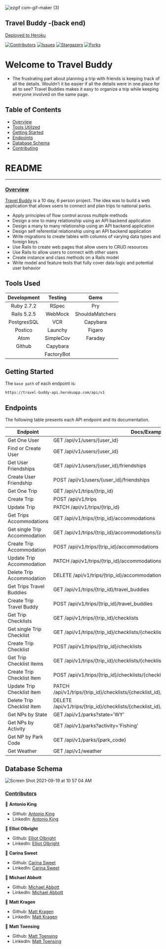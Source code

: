 ![ezgif com-gif-maker (3)](https://user-images.githubusercontent.com/81139173/142697132-dbc9d6ae-70ad-495d-a827-61235788512e.gif)

## Travel Buddy -(back end)

[Deployed to Heroku](https://travel-buddy-api.herokuapp.com/)

[![Contributors][contributors-shield]][contributors-url]
[![Issues][issues-shield]][issues-url]
[![Stargazers][stars-shield]][stars-url]
[![Forks][forks-shield]][forks-url]
# Welcome to Travel Buddy
  - The frustrating part about planning a trip with friends is keeping track of all the details. Wouldn’t it be easier if all the details were in one place for all to see? Travel Buddies makes it easy to organize a trip while keeping everyone involved on the same page.

## Table of Contents

- [Overview](#overview)
- [Tools Utilized](#tools-used)
- [Getting Started](#getting-started)
- [Endpoints](#endpoints)
- [Database Schema](#database-schema)
- [Contributing](#contributors)

# README
------

### <ins>Overview</ins>

[Travel Buddy](https://github.com/antoniojking/travel_buddy_be) is a 10 day, 6 person project. The idea was to build a web application that allows users to connect and plan trips to national parks.

- Apply principles of flow control across multiple methods
- Design a one to many relationship using an API backend application
- Design a many to many relationship using an API backend application
- Design self referential relationship using an API backend application
- Write migrations to create tables with columns of varying data types and foreign keys.
- Use Rails to create web pages that allow users to CRUD resources
- Use Rails to allow users to connect with other users
- Create instance and class methods on a Rails model
- Write model and feature tests that fully cover data logic and potential user behavior


## Tools Used

| Development | Testing       | Gems            |
|   :----:    |    :----:     |    :----:       |
| Ruby 2.7.2  | RSpec         | Pry             |
| Rails 5.2.5 | WebMock       | ShouldaMatchers |
| PostgresSQL | VCR           | Capybara        |
| Postico     | Launchy       | Figaro          |
| Atom        | SimpleCov     | Faraday         |
| Github      | Capybara      |                 |
|             | FactoryBot    |                 |


## Getting Started

The `base path` of each endpoint is:

```
https://travel-buddy-api.herokuapp.com/api/v1
```

## Endpoints

The following table presents each API endpoint and its documentation.

Endpoint | Docs/Example
---------|-------------
Get One User | GET /api/v1/users/{user_id}
Find or Create User | GET /api/v1/users/{user_id}
Get User Friendships | GET /api/v1/users/{user_id}/friendships
Create User Friendship | POST /api/v1/users/{user_id}/friendships
Get One Trip | GET /api/v1/trips/{trip_id}
Create Trip | POST /api/v1/trips
Update Trip | PATCH /api/v1/trips/{trip_id}
Get Trips Accommodations | GET /api/v1/trips/{trip_id}/accommodations
Get single Trip Accommodation | GET /api/v1/trips/{trip_id}/accommodations/{accommodation_id}
Create Trip Accommodation | POST /api/v1/trips/{trip_id}/accommodations
Update Trip Accommodation | PATCH /api/v1/trips/{trip_id}/accommodations/{accommodation_id}
Delete Trip Accommodation | DELETE /api/v1/trips/{trip_id}/accommodations/{accommodation_id}
Get Trips Travel Buddies | GET /api/v1/trips/{trip_id}/travel_buddies
Create Trip Travel Buddy | POST /api/v1/trips/{trip_id}/travel_buddies
Get Trip Checklists | GET /api/v1/trips/{trip_id}/checklists
Get single Trip Checklist | GET /api/v1/trips/{trip_id}/checklists/{checklist_id}
Create Trip Checklist | POST /api/v1/trips/{trip_id}/checklists
Get Trip Checklist Items| GET /api/v1/trips/{trip_id}/checklists/{checklist_id}/checklist_items
Create Trip Checklist Item | POST /api/v1/trips/{trip_id}/checklists/{checklist_id}/checklist_items
Update Trip Checklist Item | PATCH /api/v1/trips/{trip_id}/checklists/{checklist_id}/checklist_items/{checklist_item_id}
Delete Trip Checklist Item | DELETE /api/v1/trips/{trip_id}/checklists/{checklist_id}/checklist_items/{checklist_item_id}
Get NPs by State | GET /api/v1/parks?state='WY'
Get NPs by Activity | GET /api/v1/parks?activity='Fishing'
Get NP by Park Code | GET /api/v1/parks/{park_code}
Get Weather | GET /api/v1/weather


## Database Schema
![Screen Shot 2021-09-19 at 10 57 04 AM](https://user-images.githubusercontent.com/81600649/133936054-baac51fb-f3f0-4951-86e2-07f431c02253.png)

### <ins>Contributors</ins>

👤  **Antonio King**
- Github: [Antonio King](https://github.com/antoniojking)
- LinkedIn: [Antonio King](https://www.linkedin.com/in/antoniojking/)

👤  **Elliot Olbright**
- Github: [Elliot Olbright](https://github.com/ElliotOlbright)
- LinkedIn: [Elliot Olbright](https://www.linkedin.com/in/elliotolbright/)

👤  **Carina Sweet**
- Github: [Carina Sweet](https://github.com/chsweet)
- LinkedIn: [Carina Sweet](https://www.linkedin.com/in/carina-h-sweet/)

👤  **Michael Abbott**
- Github: [Michael Abbott](https://github.com/AbbottMichael)
- LinkedIn: [Michael Abbott](https://www.linkedin.com/in/mjabbottdesign/)

👤  **Matt Kragen**
- Github: [Matt Kragen](https://github.com/matt-kragen)
- LinkedIn: [Matt Kragen](https://www.linkedin.com/in/mattkragen/)

👤  **Matt Toensing**
- Github: [Matt Toensing](https://github.com/matttoensing)
- LinkedIn: [Matt Toensing](https://www.linkedin.com/in/matt-toensing/)

<!-- MARKDOWN LINKS & IMAGES -->

[contributors-shield]: https://img.shields.io/github/contributors/antoniojking/travel_buddy_be.svg?style=flat-square
[contributors-url]: https://github.com/antoniojking/travel_buddy_be/graphs/contributors
[forks-shield]: https://img.shields.io/github/forks/antoniojking/travel_buddy_be.svg?style=flat-square
[forks-url]: https://github.com/antoniojking/travel_buddy_be/network/members
[stars-shield]: https://img.shields.io/github/stars/antoniojking/travel_buddy_be.svg?style=flat-square
[stars-url]: https://github.comantoniojking/travel_buddy_be/stargazers
[issues-shield]: https://img.shields.io/github/issues/antoniojking/travel_buddy_be.svg?style=flat-square
[issues-url]: https://github.com/antoniojking/travel_buddy_be/issues
<!--

<!-- Docs -->
[get-one-user-docs]: /doc/travel_buddy_endpoints.md#get-one-user
[find-or-create-user-docs]: /doc/travel_buddy_endpoints.md#find-or-create-user
[get-user-friendships-docs]: /doc/travel_buddy_endpoints.md#get-user-friendships
[create-user-friendships-docs]: /doc/travel_buddy_endpoints.md#create-user-friendship
[get-one-trip-docs]: /doc/travel_buddy_endpoints.md#get-one-trip
[create-user-trip-docs]: /doc/travel_buddy_endpoints.md#create-user-trip
[update-user-trip-docs]: /doc/travel_buddy_endpoints.md#update-user-trip
[get-trips-accommodations-docs]: /doc/travel_buddy_endpoints.md#get-trip-accommodations
[create-trip-accommodation-docs]: /doc/travel_buddy_endpoints.md#create-trip-accommodation
[get-trips-travel-buddies-docs]: /doc/travel_buddy_endpoints.md#get-trip-travel-buddies
[create-trip-travel-buddy-docs]: /doc/travel_buddy_endpoints.md#create-trip-travel-buddy
[get-trip-checklists-docs]: /doc/travel_buddy_endpoints.md#get-trip-checklists
[create-trip-checklist-docs]: /doc/travel_buddy_endpoints.md#create-trip-checklist
[create-checklist-item-docs]: /doc/travel_buddy_endpoints.md#create-checklist-item
[get-parks-by-state-docs]: /doc/travel_buddy_endpoints.md#get-parks-by-state
[get-parks-by-activity-docs]: /doc/travel_buddy_endpoints.md#get-parks-by-activity
[get-park-by-parkcode-docs]: /doc/travel_buddy_endpoints.md#get-park-by-parkcode
[get-weather-docs]: /doc/travel_buddy_endpoints.md#get-weather
